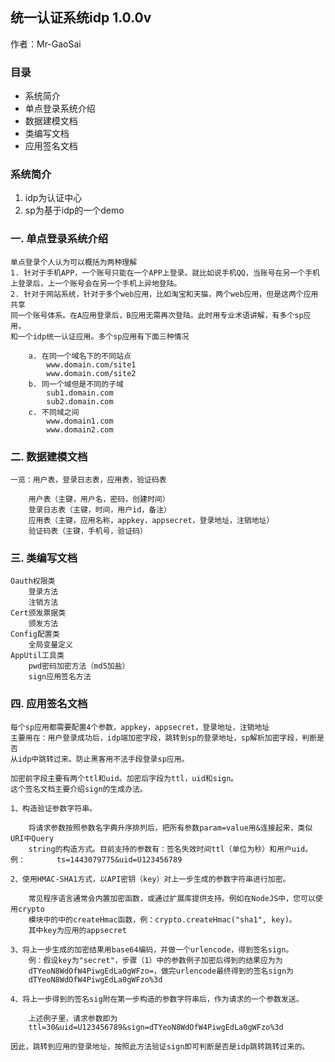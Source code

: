 ## 统一认证系统idp   1.0.0v

作者：Mr-GaoSai



### 目录
- 系统简介
- 单点登录系统介绍
- 数据建模文档
- 类编写文档
- 应用签名文档

### 系统简介
1. idp为认证中心
2. sp为基于idp的一个demo

### 一. 单点登录系统介绍
	单点登录个人认为可以概括为两种理解
	1. 针对于手机APP，一个账号只能在一个APP上登录。就比如说手机QQ，当账号在另一个手机
	上登录后，上一个账号会在另一个手机上异地登陆。
	2. 针对于网站系统，针对于多个web应用，比如淘宝和天猫，两个web应用，但是这两个应用共享
	同一个账号体系。在A应用登录后，B应用无需再次登陆。此时用专业术语讲解，有多个sp应用，
	和一个idp统一认证应用。多个sp应用有下面三种情况
	
		a. 在同一个域名下的不同站点
			www.domain.com/site1
			www.domain.com/site2
		b. 同一个域但是不同的子域
			sub1.domain.com
			sub2.domain.com
		c. 不同域之间
			www.domain1.com
			www.domain2.com

### 二. 数据建模文档
	一览：用户表，登录日志表，应用表，验证码表
	
		用户表（主键，用户名，密码，创建时间）
		登录日志表（主键，时间，用户id，备注）
		应用表（主键，应用名称，appkey，appsecret，登录地址，注销地址）
		验证码表（主键，手机号，验证码）

### 三. 类编写文档
	Oauth权限类
		登录方法
		注销方法
	Cert颁发票据类
		颁发方法
	Config配置类
		全局变量定义
	AppUtil工具类
		pwd密码加密方法（md5加盐）
		sign应用签名方法
### 四. 应用签名文档
	每个sp应用都需要配置4个参数，appkey，appsecret，登录地址，注销地址
	主要用在：用户登录成功后，idp端加密字段，跳转到sp的登录地址，sp解析加密字段，判断是否
	从idp中跳转过来。防止黑客用不法手段登录sp应用。
	
	加密前字段主要有两个ttl和uid。加密后字段为ttl，uid和sign。
	这个签名文档主要介绍sign的生成办法。
	
	1、构造验证参数字符串。
	
		将请求参数按照参数名字典升序排列后，把所有参数param=value用&连接起来，类似URI中Query
		string的构造方式。目前支持的参数有：签名失效时间ttl（单位为秒）和用户uid。例：		ts=1443079775&uid=U123456789

	2、使用HMAC-SHA1方式，以API密钥（key）对上一步生成的参数字符串进行加密。
	
		常见程序语言通常会内置加密函数，或通过扩展库提供支持。例如在NodeJS中，您可以使用crypto
		模块中的中的createHmac函数，例：crypto.createHmac("sha1", key)。
		其中key为应用的appsecret

	3、将上一步生成的加密结果用base64编码，并做一个urlencode，得到签名sign。
		例：假设key为"secret"，步骤（1）中的参数例子加密后得到的结果应为为
		dTYeoN8WdOfW4PiwgEdLa0gWFzo=，做完urlencode最终得到的签名sign为
		dTYeoN8WdOfW4PiwgEdLa0gWFzo%3d

	4、将上一步得到的签名sig附在第一步构造的参数字符串后，作为请求的一个参数发送。

		上述例子里，请求参数即为
		ttl=30&uid=U123456789&sign=dTYeoN8WdOfW4PiwgEdLa0gWFzo%3d
	
	因此，跳转到应用的登录地址，按照此方法验证sign即可判断是否是idp跳转跳转过来的。
	
	
	